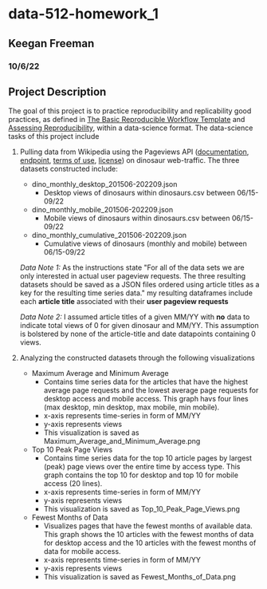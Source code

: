 # data-512-homework_1
## Keegan Freeman
### 10/6/22

## Project Description

The goal of this project is to practice reproducibility and replicability good practices, as defined in [The Basic Reproducible Workflow Template]([https://link-url-here.org](http://www.practicereproducibleresearch.org/core-chapters/3-basic.html)) and [Assessing Reproducibility]([https://link-url-here.org](http://www.practicereproducibleresearch.org/core-chapters/2-assessment.html)), within a data-science format. The data-science tasks of this project include

  1. Pulling data from Wikipedia using the Pageviews API ([documentation](https://wikitech.wikimedia.org/wiki/Analytics/AQS/Pageviews), [endpoint](https://wikimedia.org/api/rest_v1/#!/Pageviews_data/get_metrics_pageviews_aggregate_project_access_agent_granularity_start_end), [terms of use](https://www.mediawiki.org/wiki/REST_API#Terms_and_conditions), [license]()) on dinosaur web-traffic. The three datasets constructed include:
      - dino_monthly_desktop_201506-202209.json
          - Desktop views of dinosaurs within dinosaurs.csv between 06/15-09/22
      - dino_monthly_mobile_201506-202209.json
          - Mobile views of dinosaurs within dinosaurs.csv between 06/15-09/22
      - dino_monthly_cumulative_201506-202209.json
          - Cumulative views of dinosaurs (monthly and mobile) between 06/15-09/22
          
      *Data Note 1:* As the instructions state "For all of the data sets we are only interested in actual user pageview requests. The three resulting datasets should be saved as a JSON files ordered using article titles as a key for the resulting time series data." my resulting dataframes include each **article title** associated with their **user pageview requests**
      
      *Data Note 2:* I assumed article titles of a given MM/YY with **no** data to indicate total views of 0 for given dinosaur and MM/YY. This assumption is bolstered by none of the article-title and date datapoints containing 0 views. 
          
  2. Analyzing the constructed datasets through the following visualizations
      - Maximum Average and Minimum Average
          - Contains time series data for the articles that have the highest average page requests and the lowest average page requests for desktop access and mobile access. This graph havs four lines (max desktop, min desktop, max mobile, min mobile).
          - x-axis represents time-series in form of MM/YY
          - y-axis represents views
          - This visualization is saved as Maximum_Average_and_Minimum_Average.png
      - Top 10 Peak Page Views
          - Contains time series data for the top 10 article pages by largest (peak) page views over the entire time by access type. This graph contains the top 10 for desktop and top 10 for mobile access (20 lines).
          - x-axis represents time-series in form of MM/YY
          - y-axis represents views
          - This visualization is saved as Top_10_Peak_Page_Views.png
      - Fewest Months of Data
          - Visualizes pages that have the fewest months of available data. This graph shows the 10 articles with the fewest months of data for desktop access and the 10 articles with the fewest months of data for mobile access.
          - x-axis represents time-series in form of MM/YY
          - y-axis represents views
          - This visualization is saved as Fewest_Months_of_Data.png
